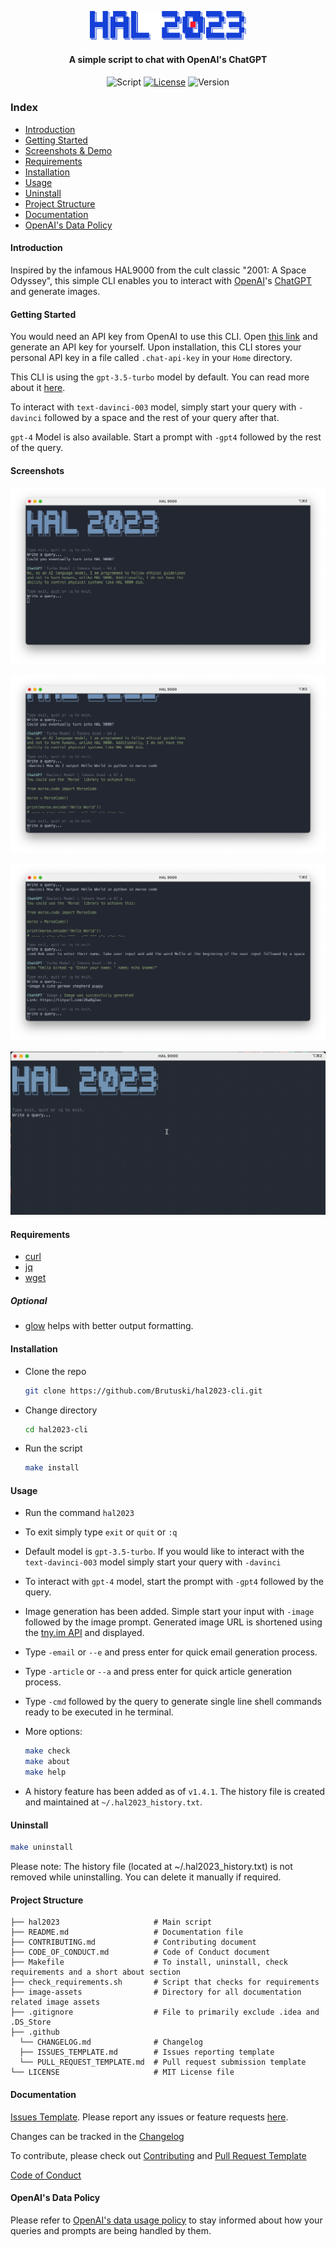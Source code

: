 <p align="center"><img src="./image-assets/logo.svg" width="250"><p>
<h4 align="center">A simple script to chat with OpenAI's ChatGPT</h4>
<p align="center">
        <img alt="Script" src="https://img.shields.io/badge/Shell_Script-121011?style=for-the-badge&logo=gnu-bash&logoColor=white">
        <a href="https://github.com/Brutuski/hal2023-cli/blob/main/LICENSE"> <img alt="License" src="https://img.shields.io/badge/MIT-LICENSE-1976D2?style=for-the-badge"></a>
        <img alt="Version" src="https://img.shields.io/badge/v-1.10.10-D8DEE9?style=for-the-badge">
</p>

### Index

- [Introduction](#introduction)
- [Getting Started](#getting-started)
- [Screenshots & Demo](#screenshots)
- [Requirements](#requirements)
- [Installation](#installation)
- [Usage](#usage)
- [Uninstall](#uninstall)
- [Project Structure](#project-structure)
- [Documentation](#documentation)
- [OpenAI's Data Policy](#openais-data-policy)

#### Introduction

Inspired by the infamous HAL9000 from the cult classic "2001: A Space Odyssey", this simple CLI enables you to
interact with [OpenAI](https://openai.com)'s [ChatGPT](https://openai.com/blog/chatgpt/) and generate images.

#### Getting Started

You would need an API key from OpenAI to use this CLI.
Open [this link](https://beta.openai.com/account/api-keys) and generate an API key for yourself.
Upon installation, this CLI stores your personal API key in a file called `.chat-api-key` in your `Home` directory.

This CLI is using the `gpt-3.5-turbo` model by default. You can read more about
it [here](https://platform.openai.com/docs/guides/chat).

To interact with `text-davinci-003` model, simply start your query with `-davinci` followed by a space and the rest of
your query after that.

`gpt-4` Model is also available. Start a prompt with `-gpt4` followed by the rest of the query.

#### Screenshots

<p align="center"><img src="./image-assets/screenshot-1.png"><p>
<p align="center"><img src="./image-assets/screenshot-2.png"><p>
<p align="center"><img src="./image-assets/screenshot-3.png"><p>
<p align="center"><img src="./image-assets/recording.gif" width="750"><p>

#### Requirements

- [curl](https://curl.se/)
- [jq](https://stedolan.github.io/jq/)
- [wget](https://www.gnu.org/software/wget/)

##### Optional

- [glow](https://github.com/charmbracelet/glow) helps with better output formatting.

#### Installation

- Clone the repo
  ```sh
  git clone https://github.com/Brutuski/hal2023-cli.git
  ```
- Change directory
   ```sh
   cd hal2023-cli
   ```
- Run the script
  ```sh
  make install
  ```

#### Usage

- Run the command `hal2023`


- To exit simply type `exit` or `quit` or `:q`


- Default model is `gpt-3.5-turbo`. If you would like to interact with the `text-davinci-003` model simply start your
  query with `-davinci`

- To interact with `gpt-4` model, start the prompt with `-gpt4` followed by the query.

- Image generation has been added. Simple start your input with `-image ` followed by the image prompt. Generated image
  URL is shortened using the [tny.im API](https://tny.im/aboutapi.php) and displayed.

- Type `-email` or `--e` and press enter for quick email generation process.

- Type `-article` or `--a` and press enter for quick article generation process.

- Type `-cmd` followed by the query to generate single line shell commands ready to be executed in he terminal.


- More options:
  ```sh
  make check
  make about
  make help
  ```
- A history feature has been added as of `v1.4.1`. The history file is created and maintained
  at `~/.hal2023_history.txt`.

#### Uninstall

```sh
make uninstall
```

Please note: The history file (located at ~/.hal2023_history.txt) is not removed while uninstalling. You can delete it
manually if required.

#### Project Structure

```
├── hal2023                     # Main script
├── README.md                   # Documentation file
├── CONTRIBUTING.md             # Contributing document
├── CODE_OF_CONDUCT.md          # Code of Conduct document
├── Makefile                    # To install, uninstall, check requirements and a short about section
├── check_requirements.sh       # Script that checks for requirements
├── image-assets                # Directory for all documentation related image assets
├── .gitignore                  # File to primarily exclude .idea and .DS_Store
├── .github                  
  └── CHANGELOG.md              # Changelog
  ├── ISSUES_TEMPLATE.md        # Issues reporting template
  └── PULL_REQUEST_TEMPLATE.md  # Pull request submission template
└── LICENSE                     # MIT License file
```

#### Documentation

[Issues Template](.github/ISSUES_TEMPLATE.md). Please report any issues or feature
requests [here](https://github.com/Brutuski/hal2023-cli/issues).

Changes can be tracked in the [Changelog](.github/CHANGELOG.md)

To contribute, please check out [Contributing](CONTRIBUTING.md)
and [Pull Request Template](.github/PULL_REQUEST_TEMPLATE.md)

[Code of Conduct](CODE_OF_CONDUCT.md)

#### OpenAI's Data Policy

Please refer to [OpenAI's data usage policy](https://openai.com/policies/api-data-usage-policies) to stay informed about
how your queries and prompts are being handled by them.